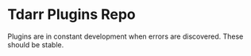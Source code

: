 # Tdarr Plugins Repo

Plugins are in constant development when errors are discovered.  These should be stable.
